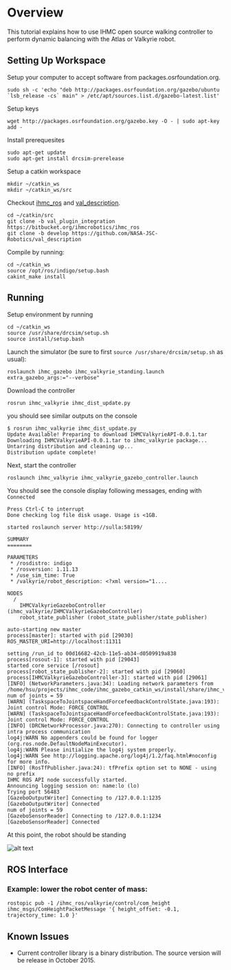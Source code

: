 # Overview

This tutorial explains how to use IHMC open source walking controller to perform
dynamic balancing with the Atlas or Valkyrie robot.

## Setting Up Workspace

Setup your computer to accept software from packages.osrfoundation.org.

~~~
sudo sh -c 'echo "deb http://packages.osrfoundation.org/gazebo/ubuntu `lsb_release -cs` main" > /etc/apt/sources.list.d/gazebo-latest.list'
~~~

Setup keys

~~~
wget http://packages.osrfoundation.org/gazebo.key -O - | sudo apt-key add -
~~~

Install prerequesites

~~~
sudo apt-get update
sudo apt-get install drcsim-prerelease
~~~

Setup a catkin workspace

~~~
mkdir ~/catkin_ws
mkdir ~/catkin_ws/src
~~~

Checkout [ihmc_ros]() and [val_description]().

~~~
cd ~/catkin/src
git clone -b val_plugin_integration https://bitbucket.org/ihmcrobotics/ihmc_ros
git clone -b develop https://github.com/NASA-JSC-Robotics/val_description
~~~

Compile by running:

~~~
cd ~/catkin_ws
source /opt/ros/indigo/setup.bash
cakint_make install
~~~

## Running

Setup environment by running

~~~
cd ~/catkin_ws
source /usr/share/drcsim/setup.sh
source install/setup.bash
~~~

Launch the simulator (be sure to first `source /usr/share/drcsim/setup.sh` as usual):

~~~
roslaunch ihmc_gazebo ihmc_valkyrie_standing.launch extra_gazebo_args:="--verbose"
~~~

Download the controller

~~~
rosrun ihmc_valkyrie ihmc_dist_update.py
~~~

you should see similar outputs on the console
~~~
$ rosrun ihmc_valkyrie ihmc_dist_update.py
Update Available! Preparing to download IHMCValkyrieAPI-0.0.1.tar
Downloading IHMCValkyrieAPI-0.0.1.tar to ihmc_valkyrie package...
Untarring distribution and cleaning up...
Distribution update complete!
~~~

Next, start the controller

~~~
roslaunch ihmc_valkyrie ihmc_valkyrie_gazebo_controller.launch
~~~

You should see the console display following messages, ending with `Connected`

~~~
Press Ctrl-C to interrupt
Done checking log file disk usage. Usage is <1GB.

started roslaunch server http://sulla:58199/

SUMMARY
========

PARAMETERS
 * /rosdistro: indigo
 * /rosversion: 1.11.13
 * /use_sim_time: True
 * /valkyrie/robot_description: <?xml version="1....

NODES
  / 
    IHMCValkyrieGazeboController (ihmc_valkyrie/IHMCValkyrieGazeboController)
    robot_state_publisher (robot_state_publisher/state_publisher)

auto-starting new master
process[master]: started with pid [29030]
ROS_MASTER_URI=http://localhost:11311

setting /run_id to 00d16682-42cb-11e5-ab34-d0509919a838
process[rosout-1]: started with pid [29043]
started core service [/rosout]
process[robot_state_publisher-2]: started with pid [29060]
process[IHMCValkyrieGazeboController-3]: started with pid [29061]
[INFO] (NetworkParameters.java:34): Loading network parameters from /home/hsu/projects/ihmc_code/ihmc_gazebo_catkin_ws/install/share/ihmc_valkyrie/configurations/IHMCNetworkParametersSim.ini
num of joints = 59
[WARN] (TaskspaceToJointspaceHandForcefeedbackControlState.java:193): Joint control Mode: FORCE_CONTROL
[WARN] (TaskspaceToJointspaceHandForcefeedbackControlState.java:193): Joint control Mode: FORCE_CONTROL
[INFO] (DRCNetworkProcessor.java:270): Connecting to controller using intra process communication
log4j:WARN No appenders could be found for logger (org.ros.node.DefaultNodeMainExecutor).
log4j:WARN Please initialize the log4j system properly.
log4j:WARN See http://logging.apache.org/log4j/1.2/faq.html#noconfig for more info.
[INFO] (RosTfPublisher.java:24): tfPrefix option set to NONE - using no prefix
IHMC ROS API node successfully started.
Announcing logging session on: name:lo (lo)
Trying port 56483
[GazeboOutputWriter] Connecting to /127.0.0.1:1235
[GazeboOutputWriter] Connected
num of joints = 59
[GazeboSensorReader] Connecting to /127.0.0.1:1234
[GazeboSensorReader] Connected
~~~

At this point, the robot should be standing

![alt text](http://bitbucket.org/osrf/gazebo_tutorials/raw/ihmc_walking_controller_john/ihmc_walking_controller/files/valkyrie_gazebo.png "Valkyrie robot performing dynamic balanced standing in Gazebo simulation.")

## ROS Interface

### Example: lower the robot center of mass:

~~~
rostopic pub -1 /ihmc_ros/valkyrie/control/com_height ihmc_msgs/ComHeightPacketMessage '{ height_offset: -0.1, trajectory_time: 1.0 }'
~~~

## Known Issues
 * Current controller library is a binary distribution. The source version will be release in October 2015.

